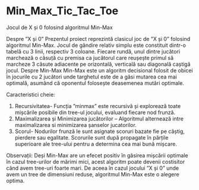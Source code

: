# Min_Max_Tic_Tac_Toe

Jocul de X și 0 folosind algoritmul Min-Max

Despre ”X și 0”
Prezentul proiect reprezintă clasicul joc de ”X și 0” folosind algoritmul Min-Max. Jocul de gândire relativ simplu este constituit dintr-o tabelă cu 3 linii, respectiv 3 coloane. Fiecare rundă, unul dintre jucători marchează o căsuță cu premisa ca jucătorul care reușește primul să marcheze 3 căsute adiacente pe orizontală, verticală sau diagonală caștigă jocul.
Despre Min-Max
Min-Max este un algoritm decisional folosit de obicei în jocurile cu 2 jucători unde targhetul este de a găsi mutarea cea mai optimală, asumând că oponentul folosește deasemenea mutări optimale.

Caracteristici cheie:
1.	Recursivitatea- Funcția ”minmax” este recursivă și explorează toate mișcările posibile din tree-ul jocului, evaluand fiecare nod frunză.
2.	Maximalizarea și Minimizarea jucătorilor – Algoritmul alternează intre maximalizarea si minimizarea șanselor jucatorilor. 
3.	Scorul- Nodurilor frunză le sunt asignate scoruri bazate fie pe câștig, pierdere sau egalitate. Scorurile sunt după propagate în părțile superioare ale tree-ului pentru a determina cea mai bună mișcare.

Observații:
Deși Min-Max are un efecet positiv în găsirea mișcării optimale în cazul tree-urilor de mărimi mici, acest algoritm poate devenii costisitor când avem tree-uri foarte mari. 
De aceea în cazul jocului ”X și 0” unde avem un tree de dimensiuni reduse, algoritmul Min-Max este o alegere optima.
